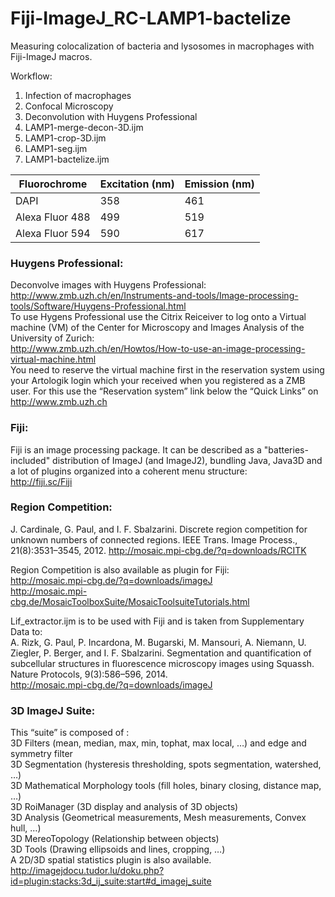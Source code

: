 # Fiji-ImageJ_RC-LAMP1-bactelize
Measuring colocalization of bacteria and lysosomes in macrophages with Fiji-ImageJ macros.

Workflow:
1. Infection of macrophages
2. Confocal Microscopy
3. Deconvolution with Huygens Professional
4. LAMP1-merge-decon-3D.ijm
5. LAMP1-crop-3D.ijm
6. LAMP1-seg.ijm
7. LAMP1-bactelize.ijm

| Fluorochrome    | Excitation (nm)   | Emission (nm)  |
| --------------- | ----------------- | -------------- |
| DAPI            | 358               | 461            |
| Alexa Fluor 488 | 499               | 519            |
| Alexa Fluor 594 | 590               | 617            |


### Huygens Professional:  
Deconvolve images with Huygens Professional:  
http://www.zmb.uzh.ch/en/Instruments-and-tools/Image-processing-tools/Software/Huygens-Professional.html  
To use Hygens Professional use the Citrix Reiceiver to log onto a Virtual machine (VM) of the Center for Microscopy and Images Analysis of the University of Zurich:  
http://www.zmb.uzh.ch/en/Howtos/How-to-use-an-image-processing-virtual-machine.html  
You need to reserve the virtual machine first in the reservation system using your Artologik login which your received when you registered as a ZMB user. For this use the “Reservation system” link below the “Quick Links” on http://www.zmb.uzh.ch


### Fiji:  
Fiji is an image processing package. It can be described as a "batteries-included" distribution of ImageJ (and ImageJ2), bundling Java, Java3D and a lot of plugins organized into a coherent menu structure:  
http://fiji.sc/Fiji  



### Region Competition:  
J. Cardinale, G. Paul, and I. F. Sbalzarini. Discrete region competition for unknown numbers of connected regions. IEEE Trans. Image Process., 21(8):3531–3545, 2012. 
http://mosaic.mpi-cbg.de/?q=downloads/RCITK  

Region Competition is also available as plugin for Fiji:  
http://mosaic.mpi-cbg.de/?q=downloads/imageJ  
http://mosaic.mpi-cbg.de/MosaicToolboxSuite/MosaicToolsuiteTutorials.html  

Lif_extractor.ijm is to be used with Fiji and is taken from Supplementary Data to:  
A. Rizk, G. Paul, P. Incardona, M. Bugarski, M. Mansouri, A. Niemann, U. Ziegler, P. Berger, and I. F. Sbalzarini. Segmentation and quantification of subcellular structures in fluorescence microscopy images using Squassh. Nature Protocols, 9(3):586–596, 2014.    
http://mosaic.mpi-cbg.de/?q=downloads/imageJ 


### 3D ImageJ Suite:  
This “suite” is composed of :  
3D Filters (mean, median, max, min, tophat, max local, …) and edge and symmetry filter   
3D Segmentation (hysteresis thresholding, spots segmentation, watershed, …)   
3D Mathematical Morphology tools (fill holes, binary closing, distance map, …)   
3D RoiManager (3D display and analysis of 3D objects)  
3D Analysis (Geometrical measurements, Mesh measurements, Convex hull, …)   
3D MereoTopology (Relationship between objects)  
3D Tools (Drawing ellipsoids and lines, cropping, …)   
A 2D/3D spatial statistics plugin is also available.  
http://imagejdocu.tudor.lu/doku.php?id=plugin:stacks:3d_ij_suite:start#d_imagej_suite
